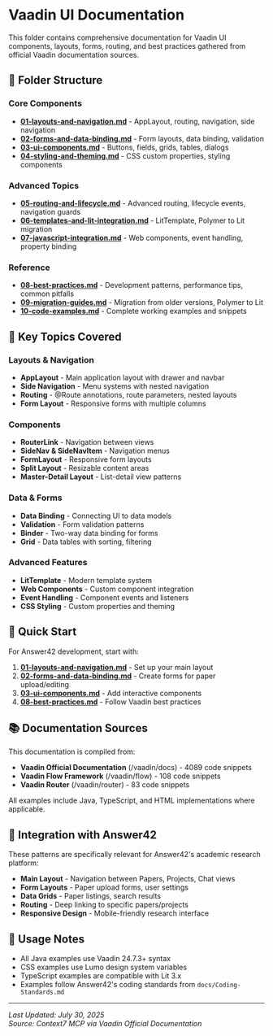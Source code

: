 # Vaadin UI Documentation

This folder contains comprehensive documentation for Vaadin UI components, layouts, forms, routing, and best practices gathered from official Vaadin documentation sources.

## 📁 Folder Structure

### Core Components
- **[01-layouts-and-navigation.md](01-layouts-and-navigation.md)** - AppLayout, routing, navigation, side navigation
- **[02-forms-and-data-binding.md](02-forms-and-data-binding.md)** - Form layouts, data binding, validation
- **[03-ui-components.md](03-ui-components.md)** - Buttons, fields, grids, tables, dialogs
- **[04-styling-and-theming.md](04-styling-and-theming.md)** - CSS custom properties, styling components

### Advanced Topics
- **[05-routing-and-lifecycle.md](05-routing-and-lifecycle.md)** - Advanced routing, lifecycle events, navigation guards
- **[06-templates-and-lit-integration.md](06-templates-and-lit-integration.md)** - LitTemplate, Polymer to Lit migration
- **[07-javascript-integration.md](07-javascript-integration.md)** - Web components, event handling, property binding

### Reference
- **[08-best-practices.md](08-best-practices.md)** - Development patterns, performance tips, common pitfalls
- **[09-migration-guides.md](09-migration-guides.md)** - Migration from older versions, Polymer to Lit
- **[10-code-examples.md](10-code-examples.md)** - Complete working examples and snippets

## 🎯 Key Topics Covered

### Layouts & Navigation
- **AppLayout** - Main application layout with drawer and navbar
- **Side Navigation** - Menu systems with nested navigation
- **Routing** - @Route annotations, route parameters, nested layouts
- **Form Layout** - Responsive forms with multiple columns

### Components
- **RouterLink** - Navigation between views
- **SideNav & SideNavItem** - Navigation menus
- **FormLayout** - Responsive form layouts
- **Split Layout** - Resizable content areas
- **Master-Detail Layout** - List-detail view patterns

### Data & Forms
- **Data Binding** - Connecting UI to data models
- **Validation** - Form validation patterns
- **Binder** - Two-way data binding for forms
- **Grid** - Data tables with sorting, filtering

### Advanced Features
- **LitTemplate** - Modern template system
- **Web Components** - Custom component integration
- **Event Handling** - Component events and listeners
- **CSS Styling** - Custom properties and theming

## 🚀 Quick Start

For Answer42 development, start with:

1. **[01-layouts-and-navigation.md](01-layouts-and-navigation.md)** - Set up your main layout
2. **[02-forms-and-data-binding.md](02-forms-and-data-binding.md)** - Create forms for paper upload/editing
3. **[03-ui-components.md](03-ui-components.md)** - Add interactive components
4. **[08-best-practices.md](08-best-practices.md)** - Follow Vaadin best practices

## 📚 Documentation Sources

This documentation is compiled from:
- **Vaadin Official Documentation** (/vaadin/docs) - 4089 code snippets
- **Vaadin Flow Framework** (/vaadin/flow) - 108 code snippets  
- **Vaadin Router** (/vaadin/router) - 83 code snippets

All examples include Java, TypeScript, and HTML implementations where applicable.

## 🔧 Integration with Answer42

These patterns are specifically relevant for Answer42's academic research platform:

- **Main Layout** - Navigation between Papers, Projects, Chat views
- **Form Layouts** - Paper upload forms, user settings
- **Data Grids** - Paper listings, search results
- **Routing** - Deep linking to specific papers/projects
- **Responsive Design** - Mobile-friendly research interface

## 📖 Usage Notes

- All Java examples use Vaadin 24.7.3+ syntax
- CSS examples use Lumo design system variables
- TypeScript examples are compatible with Lit 3.x
- Examples follow Answer42's coding standards from `docs/Coding-Standards.md`

---

*Last Updated: July 30, 2025*  
*Source: Context7 MCP via Vaadin Official Documentation*
